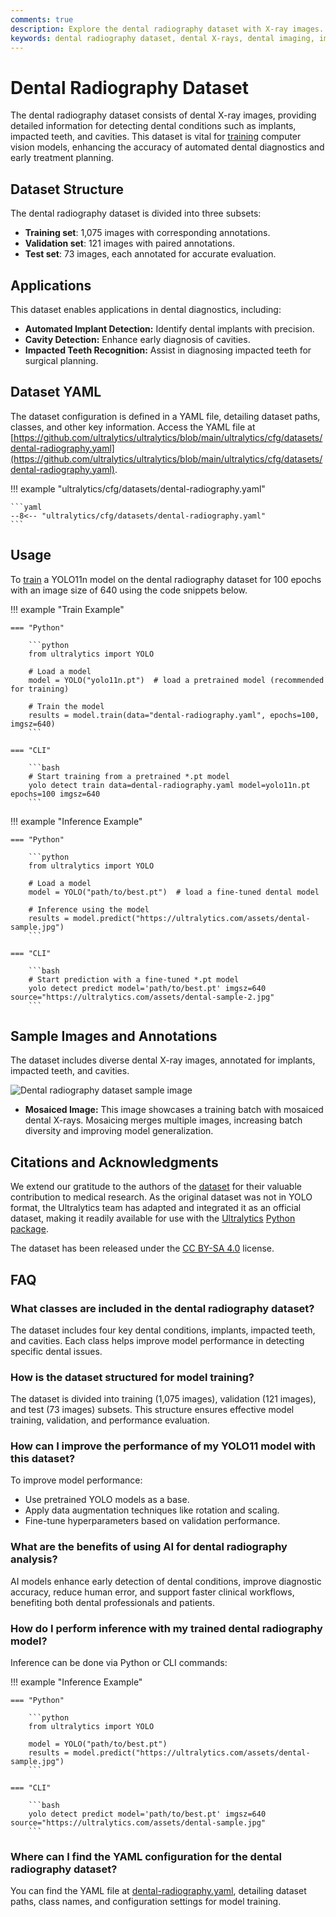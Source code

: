 ```yaml
---
comments: true
description: Explore the dental radiography dataset with X-ray images. Essential for training AI models to detect implants, impacted teeth, and cavities.
keywords: dental radiography dataset, dental X-rays, dental imaging, implant detection, cavity detection, AI in dentistry, computer vision, dental health, early diagnosis
---
```


# Dental Radiography Dataset

The dental radiography dataset consists of dental X-ray images, providing detailed information for detecting dental conditions such as implants, impacted teeth, and cavities. This dataset is vital for [training](https://www.ultralytics.com/glossary/training-data) computer vision models, enhancing the accuracy of automated dental diagnostics and early treatment planning.

## Dataset Structure

The dental radiography dataset is divided into three subsets:

- **Training set**: 1,075 images with corresponding annotations.
- **Validation set**: 121 images with paired annotations.
- **Test set**: 73 images, each annotated for accurate evaluation.

## Applications

This dataset enables applications in dental diagnostics, including:

- **Automated Implant Detection:** Identify dental implants with precision.
- **Cavity Detection:** Enhance early diagnosis of cavities.
- **Impacted Teeth Recognition:** Assist in diagnosing impacted teeth for surgical planning.

## Dataset YAML

The dataset configuration is defined in a YAML file, detailing dataset paths, classes, and other key information. Access the YAML file at [https://github.com/ultralytics/ultralytics/blob/main/ultralytics/cfg/datasets/dental-radiography.yaml](https://github.com/ultralytics/ultralytics/blob/main/ultralytics/cfg/datasets/dental-radiography.yaml).

!!! example "ultralytics/cfg/datasets/dental-radiography.yaml"

    ```yaml
    --8<-- "ultralytics/cfg/datasets/dental-radiography.yaml"
    ```

## Usage

To [train](../../models/yolo11.md) a YOLO11n model on the dental radiography dataset for 100 epochs with an image size of 640 using the code snippets below.

!!! example "Train Example"

    === "Python"

        ```python
        from ultralytics import YOLO

        # Load a model
        model = YOLO("yolo11n.pt")  # load a pretrained model (recommended for training)

        # Train the model
        results = model.train(data="dental-radiography.yaml", epochs=100, imgsz=640)
        ```

    === "CLI"

        ```bash
        # Start training from a pretrained *.pt model
        yolo detect train data=dental-radiography.yaml model=yolo11n.pt epochs=100 imgsz=640
        ```

!!! example "Inference Example"

    === "Python"

        ```python
        from ultralytics import YOLO

        # Load a model
        model = YOLO("path/to/best.pt")  # load a fine-tuned dental model

        # Inference using the model
        results = model.predict("https://ultralytics.com/assets/dental-sample.jpg")
        ```

    === "CLI"

        ```bash
        # Start prediction with a fine-tuned *.pt model
        yolo detect predict model='path/to/best.pt' imgsz=640 source="https://ultralytics.com/assets/dental-sample-2.jpg"
        ```

## Sample Images and Annotations

The dataset includes diverse dental X-ray images, annotated for implants, impacted teeth, and cavities.

![Dental radiography dataset sample image](https://github.com/ultralytics/docs/releases/download/0/dental-radiography-dataset-sample-image.avif)

- **Mosaiced Image:** This image showcases a training batch with mosaiced dental X-rays. Mosaicing merges multiple images, increasing batch diversity and improving model generalization.

## Citations and Acknowledgments

We extend our gratitude to the authors of the [dataset](https://www.kaggle.com/datasets/imtkaggleteam/dental-radiography) for their valuable contribution to medical research. As the original dataset was not in YOLO format, the Ultralytics team has adapted and integrated it as an official dataset, making it readily available for use with the [Ultralytics](https://github.com/ultralytics/ultralytics) [Python package](https://pypi.org/project/ultralytics/).

The dataset has been released under the [CC BY-SA 4.0](https://creativecommons.org/licenses/by-sa/4.0/) license.  

## FAQ

### What classes are included in the dental radiography dataset?

The dataset includes four key dental conditions, implants, impacted teeth, and cavities. Each class helps improve model performance in detecting specific dental issues.

### How is the dataset structured for model training?

The dataset is divided into training (1,075 images), validation (121 images), and test (73 images) subsets. This structure ensures effective model training, validation, and performance evaluation.

### How can I improve the performance of my YOLO11 model with this dataset?

To improve model performance:
- Use pretrained YOLO models as a base.
- Apply data augmentation techniques like rotation and scaling.
- Fine-tune hyperparameters based on validation performance.

### What are the benefits of using AI for dental radiography analysis?

AI models enhance early detection of dental conditions, improve diagnostic accuracy, reduce human error, and support faster clinical workflows, benefiting both dental professionals and patients.

### How do I perform inference with my trained dental radiography model?

Inference can be done via Python or CLI commands:

!!! example "Inference Example"

    === "Python"

        ```python
        from ultralytics import YOLO

        model = YOLO("path/to/best.pt")
        results = model.predict("https://ultralytics.com/assets/dental-sample.jpg")
        ```

    === "CLI"

        ```bash
        yolo detect predict model='path/to/best.pt' imgsz=640 source="https://ultralytics.com/assets/dental-sample.jpg"
        ```

### Where can I find the YAML configuration for the dental radiography dataset?

You can find the YAML file at [dental-radiography.yaml](https://github.com/ultralytics/ultralytics/blob/main/ultralytics/cfg/datasets/dental-radiography.yaml), detailing dataset paths, class names, and configuration settings for model training.
